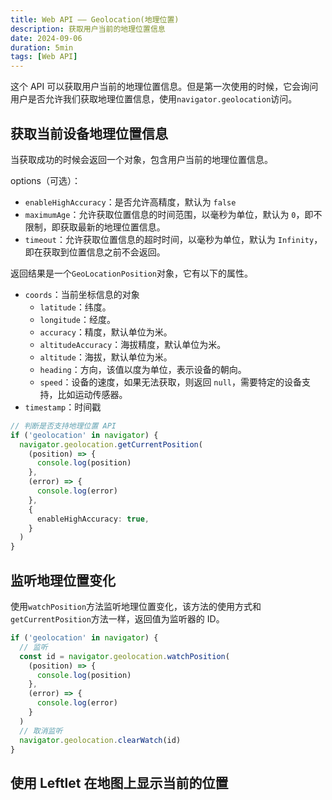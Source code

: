 ```yaml
---
title: Web API —— Geolocation(地理位置)
description: 获取用户当前的地理位置信息
date: 2024-09-06
duration: 5min
tags: [Web API]
---
```


这个 API 可以获取用户当前的地理位置信息。但是第一次使用的时候，它会询问用户是否允许我们获取地理位置信息，使用`navigator.geolocation`访问。

## 获取当前设备地理位置信息

当获取成功的时候会返回一个对象，包含用户当前的地理位置信息。

<GeolocationDemo />

options（可选）：
  - `enableHighAccuracy`：是否允许高精度，默认为 `false`
  - `maximumAge`：允许获取位置信息的时间范围，以毫秒为单位，默认为 `0`，即不限制，即获取最新的地理位置信息。
  - `timeout`：允许获取位置信息的超时时间，以毫秒为单位，默认为 `Infinity`，即在获取到位置信息之前不会返回。

返回结果是一个`GeoLocationPosition`对象，它有以下的属性。

- `coords`：当前坐标信息的对象
  - `latitude`：纬度。
  - `longitude`：经度。
  - `accuracy`：精度，默认单位为米。
  - `altitudeAccuracy`：海拔精度，默认单位为米。
  - `altitude`：海拔，默认单位为米。
  - `heading`：方向，该值以度为单位，表示设备的朝向。
  - `speed`：设备的速度，如果无法获取，则返回 `null`，需要特定的设备支持，比如运动传感器。
- `timestamp`：时间戳

```ts twoslash
// 判断是否支持地理位置 API
if ('geolocation' in navigator) {
  navigator.geolocation.getCurrentPosition(
    (position) => {
      console.log(position)
    },
    (error) => {
      console.log(error)
    },
    {
      enableHighAccuracy: true,
    }
  )
}
```

## 监听地理位置变化

使用`watchPosition`方法监听地理位置变化，该方法的使用方式和`getCurrentPosition`方法一样，返回值为监听器的 ID。

```ts twoslash
if ('geolocation' in navigator) {
  // 监听
  const id = navigator.geolocation.watchPosition(
    (position) => {
      console.log(position)
    },
    (error) => {
      console.log(error)
    }
  )
  // 取消监听
  navigator.geolocation.clearWatch(id)
}
```

## 使用 Leftlet 在地图上显示当前的位置

<LeafletMapDemo />

